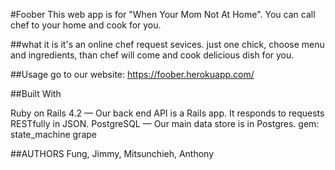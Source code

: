 #Foober
This web app is for "When Your Mom Not At Home".
You can call chef to your home and cook for you.

##what it is
it's an online chef request sevices.
just one chick, choose menu and ingredients, than chef will come and cook delicious dish for you.

##Usage
go to our website: https://foober.herokuapp.com/

##Built With

Ruby on Rails 4.2 — Our back end API is a Rails app. It responds to requests RESTfully in JSON.
PostgreSQL — Our main data store is in Postgres.
gem:
state_machine
grape

##AUTHORS
Fung, Jimmy, Mitsunchieh, Anthony